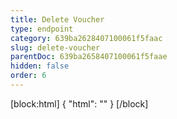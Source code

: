 ```yaml
---
title: Delete Voucher
type: endpoint
category: 639ba2628407100061f5faac
slug: delete-voucher
parentDoc: 639ba2658407100061f5faae
hidden: false
order: 6
---
```

[block:html]
{
  "html": "<style>\n.LanguagePicker-divider { \n  display: none; }\n  \n[title=\"Toggle library\"] { \n  display: none; }\n</style>"
}
[/block]